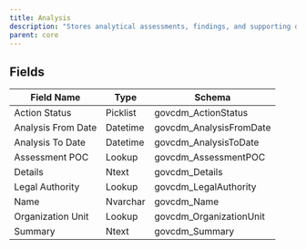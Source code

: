 ```yaml
---
title: Analysis
description: "Stores analytical assessments, findings, and supporting details for government programs, projects, or investigations."
parent: core
---
```


## Fields

| Field Name         | Type      | Schema                    |
|--------------------|-----------|---------------------------|
| Action Status      | Picklist  | govcdm_ActionStatus       |
| Analysis From Date | Datetime  | govcdm_AnalysisFromDate   |
| Analysis To Date   | Datetime  | govcdm_AnalysisToDate     |
| Assessment POC     | Lookup    | govcdm_AssessmentPOC      |
| Details            | Ntext     | govcdm_Details            |
| Legal Authority    | Lookup    | govcdm_LegalAuthority     |
| Name               | Nvarchar  | govcdm_Name               |
| Organization Unit  | Lookup    | govcdm_OrganizationUnit   |
| Summary            | Ntext     | govcdm_Summary            |
